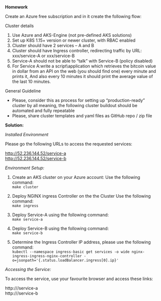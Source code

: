 **Homework**

Create an Azure free subscription and in it create the following flow:
 
Cluster details

1. Use Azure and AKS-Engine (not pre-defined AKS solutions)
2. Set up K8S 1.15+ version or newer cluster, with RBAC enabled
3. Cluster should have 2 services – A and B
4. Cluster should have Ingress controller, redirecting traffic by URL: xxx/service-A or xxx/service-B
5. Service-A should not be able to “talk” with Service-B (policy disabled)
6. For Service A:write a script\application which retrieves the bitcoin value in dollar from an API on the web (you should find one) every minute and prints it, And also every 10 minutes it should print the average value of the last 10 minutes.
 
General Guideline
- Please, consider this as process for setting up “production-ready” cluster by all meaning, the following cluster buildout should be automated and fully repeatable
- Please, share cluster templates and yaml files as GitHub repo / zip file

**Solution:**

*Installed Environment*

Please go the following URLs to access the requested services:  

http://52.236.144.52/service-a  
http://52.236.144.52/service-b  


*Environment Setup:*

1. Create an AKS cluster on your Azure account:
Use the following command:  
``make cluster``

2. Deploy NGINX ingress Controller on the the Cluster
Use the following command:  
``make ingress``  

3. Deploy Service-A using the following command:  
``make service-a``  

4. Deploy Service-B using the following command:  
``make service-b``  

5. Determine the Ingress Controller IP address, please use the following command:  
``kubectl --namespace ingress-basic get services -o wide nginx-ingress-ingress-nginx-controller -o=jsonpath='{.status.loadBalancer.ingress[0].ip}'``  

*Accessing the Service:*  

To access the service, use your favourite browser and access these links:  

http://<IP>/service-a  
http://<IP>/service-b  





